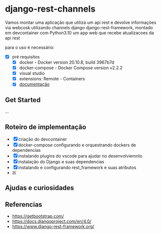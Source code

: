 # django-rest-channels

Vamos montar uma aplicação que utiliza um api rest e devolve informações via webcosk utilizando channels 
django django-rest-framework, montado em devcontainer com Python3.10 um app web que recebe atualizacoes da api rest 

para o uso é necessário:  
- [x] pré requisitos
    - [x] docker - Docker version 20.10.8, build 3967b7d
    - [x] docker-compose - Docker Compose version v2.2.2
    - [x] visual studio
    - [x] extensions: Remote - Containers
    - [x] [documentação](https://code.visualstudio.com/docs/remote/containers)

## Get Started

...  

## Roteiro de implementação 

- [x] criação do devcontainer
- [x] docker-compose configurando e orquestrando dockers de dependencias
- [x] instalando plugins do vscode para ajudar no desenvolviemnto
- [x] instalação do Django e suas dependencias
- [x] instalando e configurando rest_framework e suas atributos
- [x] 

## Ajudas e curiosidades


## Referencias

 - https://getbootstrap.com/
 - https://docs.djangoproject.com/en/4.0/
 - https://www.django-rest-framework.org/

 
 

